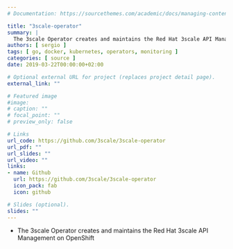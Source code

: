 ```yaml
---
# Documentation: https://sourcethemes.com/academic/docs/managing-content/

title: "3scale-operator"
summary: |
  The 3scale Operator creates and maintains the Red Hat 3scale API Management on OpenShift
authors: [ sergio ]
tags: [ go, docker, kubernetes, operators, monitoring ]
categories: [ source ]
date: 2019-03-22T00:00:00+02:00

# Optional external URL for project (replaces project detail page).
external_link: ""

# Featured image
#image:
# caption: ""
# focal_point: ""
# preview_only: false

# Links
url_code: https://github.com/3scale/3scale-operator
url_pdf: ""
url_slides: ""
url_video: ""
links:
- name: Github
  url: https://github.com/3scale/3scale-operator
  icon_pack: fab
  icon: github

# Slides (optional).
slides: ""
---
```


* The 3scale Operator creates and maintains the Red Hat 3scale API Management on OpenShift